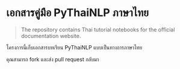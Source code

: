 # เอกสารคู่มือ PyThaiNLP ภาษาไทย

> The repository contains Thai tutorial notebooks for the official documentation website.

โครงการนี้เก็บเอกสารบทเรียน PyThaiNLP แบบเป็นทางการภาษาไทย

คุณสามารถ fork และส่ง pull request กลับมา